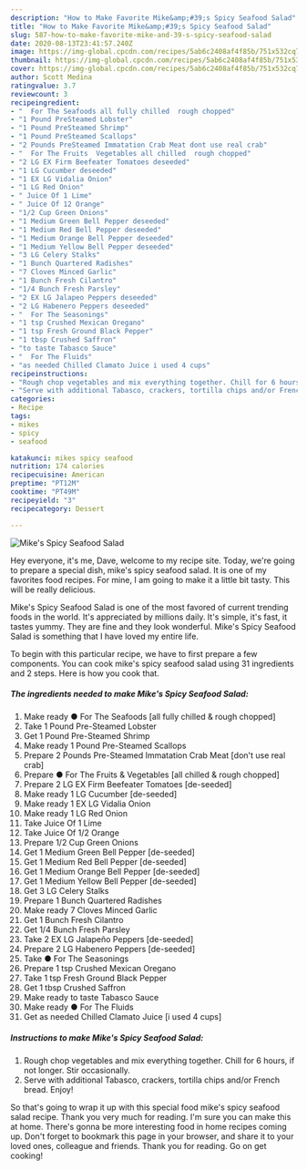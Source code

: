 ```yaml
---
description: "How to Make Favorite Mike&amp;#39;s Spicy Seafood Salad"
title: "How to Make Favorite Mike&amp;#39;s Spicy Seafood Salad"
slug: 587-how-to-make-favorite-mike-and-39-s-spicy-seafood-salad
date: 2020-08-13T23:41:57.240Z
image: https://img-global.cpcdn.com/recipes/5ab6c2408af4f85b/751x532cq70/mikes-spicy-seafood-salad-recipe-main-photo.jpg
thumbnail: https://img-global.cpcdn.com/recipes/5ab6c2408af4f85b/751x532cq70/mikes-spicy-seafood-salad-recipe-main-photo.jpg
cover: https://img-global.cpcdn.com/recipes/5ab6c2408af4f85b/751x532cq70/mikes-spicy-seafood-salad-recipe-main-photo.jpg
author: Scott Medina
ratingvalue: 3.7
reviewcount: 3
recipeingredient:
- "  For The Seafoods all fully chilled  rough chopped"
- "1 Pound PreSteamed Lobster"
- "1 Pound PreSteamed Shrimp"
- "1 Pound PreSteamed Scallops"
- "2 Pounds PreSteamed Immatation Crab Meat dont use real crab"
- "  For The Fruits  Vegetables all chilled  rough chopped"
- "2 LG EX Firm Beefeater Tomatoes deseeded"
- "1 LG Cucumber deseeded"
- "1 EX LG Vidalia Onion"
- "1 LG Red Onion"
- " Juice Of 1 Lime"
- " Juice Of 12 Orange"
- "1/2 Cup Green Onions"
- "1 Medium Green Bell Pepper deseeded"
- "1 Medium Red Bell Pepper deseeded"
- "1 Medium Orange Bell Pepper deseeded"
- "1 Medium Yellow Bell Pepper deseeded"
- "3 LG Celery Stalks"
- "1 Bunch Quartered Radishes"
- "7 Cloves Minced Garlic"
- "1 Bunch Fresh Cilantro"
- "1/4 Bunch Fresh Parsley"
- "2 EX LG Jalapeo Peppers deseeded"
- "2 LG Habenero Peppers deseeded"
- "  For The Seasonings"
- "1 tsp Crushed Mexican Oregano"
- "1 tsp Fresh Ground Black Pepper"
- "1 tbsp Crushed Saffron"
- "to taste Tabasco Sauce"
- "  For The Fluids"
- "as needed Chilled Clamato Juice i used 4 cups"
recipeinstructions:
- "Rough chop vegetables and mix everything together. Chill for 6 hours, if not longer. Stir occasionally."
- "Serve with additional Tabasco, crackers, tortilla chips and/or French bread. Enjoy!"
categories:
- Recipe
tags:
- mikes
- spicy
- seafood

katakunci: mikes spicy seafood 
nutrition: 174 calories
recipecuisine: American
preptime: "PT12M"
cooktime: "PT49M"
recipeyield: "3"
recipecategory: Dessert

---
```



![Mike&#39;s Spicy Seafood Salad](https://img-global.cpcdn.com/recipes/5ab6c2408af4f85b/751x532cq70/mikes-spicy-seafood-salad-recipe-main-photo.jpg)

Hey everyone, it's me, Dave, welcome to my recipe site. Today, we're going to prepare a special dish, mike&#39;s spicy seafood salad. It is one of my favorites food recipes. For mine, I am going to make it a little bit tasty. This will be really delicious.



Mike&#39;s Spicy Seafood Salad is one of the most favored of current trending foods in the world. It's appreciated by millions daily. It's simple, it's fast, it tastes yummy. They are fine and they look wonderful. Mike&#39;s Spicy Seafood Salad is something that I have loved my entire life.


To begin with this particular recipe, we have to first prepare a few components. You can cook mike&#39;s spicy seafood salad using 31 ingredients and 2 steps. Here is how you cook that.

<!--inarticleads1-->

##### The ingredients needed to make Mike&#39;s Spicy Seafood Salad:

1. Make ready  ● For The Seafoods [all fully chilled &amp; rough chopped]
1. Take 1 Pound Pre-Steamed Lobster
1. Get 1 Pound Pre-Steamed Shrimp
1. Make ready 1 Pound Pre-Steamed Scallops
1. Prepare 2 Pounds Pre-Steamed Immatation Crab Meat [don&#39;t use real crab]
1. Prepare  ● For The Fruits &amp; Vegetables [all chilled &amp; rough chopped]
1. Prepare 2 LG EX Firm Beefeater Tomatoes [de-seeded]
1. Make ready 1 LG Cucumber [de-seeded]
1. Make ready 1 EX LG Vidalia Onion
1. Make ready 1 LG Red Onion
1. Take  Juice Of 1 Lime
1. Take  Juice Of 1/2 Orange
1. Prepare 1/2 Cup Green Onions
1. Get 1 Medium Green Bell Pepper [de-seeded]
1. Get 1 Medium Red Bell Pepper [de-seeded]
1. Get 1 Medium Orange Bell Pepper [de-seeded]
1. Get 1 Medium Yellow Bell Pepper [de-seeded]
1. Get 3 LG Celery Stalks
1. Prepare 1 Bunch Quartered Radishes
1. Make ready 7 Cloves Minced Garlic
1. Get 1 Bunch Fresh Cilantro
1. Get 1/4 Bunch Fresh Parsley
1. Take 2 EX LG Jalapeño Peppers [de-seeded]
1. Prepare 2 LG Habenero Peppers [de-seeded]
1. Take  ● For The Seasonings
1. Prepare 1 tsp Crushed Mexican Oregano
1. Take 1 tsp Fresh Ground Black Pepper
1. Get 1 tbsp Crushed Saffron
1. Make ready to taste Tabasco Sauce
1. Make ready  ● For The Fluids
1. Get as needed Chilled Clamato Juice [i used 4 cups]




<!--inarticleads2-->

##### Instructions to make Mike&#39;s Spicy Seafood Salad:

1. Rough chop vegetables and mix everything together. Chill for 6 hours, if not longer. Stir occasionally.
1. Serve with additional Tabasco, crackers, tortilla chips and/or French bread. Enjoy!




So that's going to wrap it up with this special food mike&#39;s spicy seafood salad recipe. Thank you very much for reading. I'm sure you can make this at home. There's gonna be more interesting food in home recipes coming up. Don't forget to bookmark this page in your browser, and share it to your loved ones, colleague and friends. Thank you for reading. Go on get cooking!
